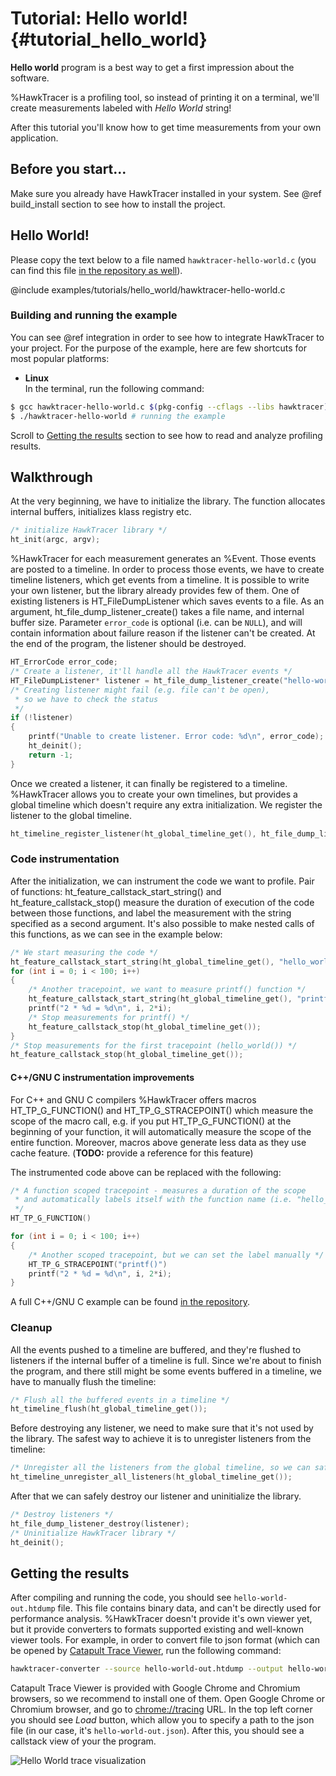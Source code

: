 # Tutorial: Hello world! {#tutorial_hello_world}

**Hello world** program is a best way to get a first impression about the software.

%HawkTracer is a profiling tool, so instead of printing it on a terminal, we'll create measurements labeled with *Hello World* string!

After this tutorial you'll know how to get time measurements from your own application.

## Before you start...
Make sure you already have HawkTracer installed in your system. See @ref build_install section to see how to install the project.

## Hello World!
Please copy the text below to a file named `hawktracer-hello-world.c` (you can find this file [in the repository as well](@repocodeurl/examples/tutorials/hello_world/hawktracer-hello-world.c)).

@include examples/tutorials/hello_world/hawktracer-hello-world.c

### Building and running the example
You can see @ref integration in order to see how to integrate HawkTracer to your project. For the purpose of the example, here are few shortcuts for most popular platforms:
* **Linux**  
In the terminal, run the following command:
~~~.sh
$ gcc hawktracer-hello-world.c $(pkg-config --cflags --libs hawktracer) -o hawktracer-hello-world # compiling the code
$ ./hawktracer-hello-world # running the example
~~~
Scroll to [Getting the results](#tutorial_hello_world_getting_the_result) section to see how to read and analyze profiling results.


[comment]: # (TODO: create section "building examples")


## Walkthrough
At the very beginning, we have to initialize the library. The function allocates internal buffers, initializes klass registry etc.
~~~.c
/* initialize HawkTracer library */
ht_init(argc, argv);

~~~

%HawkTracer for each measurement generates an %Event. Those events are posted to a timeline. In order to process those events, we have to create timeline listeners, which get events from a timeline. It is possible to write your own listener, but the library already provides few of them. One of existing listeners is HT_FileDumpListener which saves events to a file. As an argument, ht_file_dump_listener_create() takes a file name, and internal buffer size. Parameter `error_code` is optional (i.e. can be `NULL`), and will contain information about failure reason if the listener can't be created.
At the end of the program, the listener should be destroyed.

~~~.c
HT_ErrorCode error_code;
/* Create a listener, it'll handle all the HawkTracer events */
HT_FileDumpListener* listener = ht_file_dump_listener_create("hello-world-out.htdump", 2048, &error_code);
/* Creating listener might fail (e.g. file can't be open),
 * so we have to check the status 
 */
if (!listener)
{
    printf("Unable to create listener. Error code: %d\n", error_code);
    ht_deinit();
    return -1;
}
~~~
Once we created a listener, it can finally be registered to a timeline. %HawkTracer allows you to create your own timelines, but provides a global timeline which doesn't require any extra initialization. We register the listener to the global timeline.
~~~.c
ht_timeline_register_listener(ht_global_timeline_get(), ht_file_dump_listener_callback, listener);
~~~

### Code instrumentation
After the initialization, we can instrument the code we want to profile. Pair of functions: ht_feature_callstack_start_string() and ht_feature_callstack_stop() measure the duration of execution of the code between those functions, and label the measurement with the string specified as a second argument.
It's also possible to make nested calls of this functions, as we can see in the example below:
~~~.c
/* We start measuring the code */
ht_feature_callstack_start_string(ht_global_timeline_get(), "hello_world()");
for (int i = 0; i < 100; i++)
{
    /* Another tracepoint, we want to measure printf() function */
    ht_feature_callstack_start_string(ht_global_timeline_get(), "printf()");
    printf("2 * %d = %d\n", i, 2*i);
    /* Stop measurements for printf() */
    ht_feature_callstack_stop(ht_global_timeline_get());
}
/* Stop measurements for the first tracepoint (hello_world()) */
ht_feature_callstack_stop(ht_global_timeline_get());
~~~

#### C++/GNU C instrumentation improvements
For C++ and GNU C compilers %HawkTracer offers macros HT_TP_G_FUNCTION() and HT_TP_G_STRACEPOINT() which measure the scope of the macro call, e.g. if you put HT_TP_G_FUNCTION() at the beginning of your function, it will automatically measure the scope of the entire function. Moreover, macros above generate less data as they use cache feature. (**TODO:** provide a reference for this feature)

The instrumented code above can be replaced with the following:
~~~.cpp
/* A function scoped tracepoint - measures a duration of the scope
 * and automatically labels itself with the function name (i.e. "hello_world")
 */
HT_TP_G_FUNCTION()

for (int i = 0; i < 100; i++)
{
	/* Another scoped tracepoint, but we can set the label manually */
	HT_TP_G_STRACEPOINT("printf()")
	printf("2 * %d = %d\n", i, 2*i);
}
~~~
A full C++/GNU C example can be found [in the repository](@repocodeurl/examples/tutorials/hello_world/hawktracer-hello-world.cpp).

### Cleanup
All the events pushed to a timeline are buffered, and they're flushed to listeners if the internal buffer of a timeline is full. Since we're about to finish the program, and there still might be some events buffered in a timeline, we have to manually flush the timeline:
~~~.c
/* Flush all the buffered events in a timeline */
ht_timeline_flush(ht_global_timeline_get());
~~~
Before destroying any listener, we need to make sure that it's not used by the library. The safest way to achieve it is to unregister listeners from the timeline:
~~~.c
/* Unregister all the listeners from the global timeline, so we can safely destroy them */
ht_timeline_unregister_all_listeners(ht_global_timeline_get());
~~~
After that we can safely destroy our listener and uninitialize the library.
~~~.c
/* Destroy listeners */
ht_file_dump_listener_destroy(listener);
/* Uninitialize HawkTracer library */
ht_deinit();
~~~

## Getting the results <a name="tutorial_hello_world_getting_the_result"></a>
After compiling and running the code, you should see `hello-world-out.htdump` file. This file contains binary data, and can't be directly used for performance analysis.
%HawkTracer doesn't provide it's own viewer yet, but it provide converters to formats supported existing and well-known viewer tools. For example, in order to convert file to json format (which can be opened by [Catapult Trace Viewer](https://github.com/catapult-project/catapult/tree/master/tracing), run the following command:
~~~.sh
hawktracer-converter --source hello-world-out.htdump --output hello-world-out.json
~~~
Catapult Trace Viewer is provided with Google Chrome and Chromium browsers, so we recommend to install one of them.
Open Google Chrome or Chromium browser, and go to [chrome://tracing](chrome://tracing) URL. In the top left corner you should see *Load* button, which allow you to specify a path to the json file (in our case, it's `hello-world-out.json`). After this, you should see a callstack view of your the program.

![Hello World trace visualization](tutorial_hello_world_trace_out.png)
